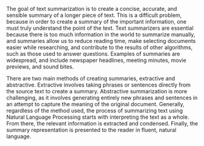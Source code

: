The goal of text summarization is to create a concise, accurate, and sensible summary of a longer piece of text. This is a difficult problem, because in order to create a summary of the important information, one must truly understand the point of the text.  Text summarizers are essential because there is too much information in the world to summarize manually, and summaries allow us to reduce reading time, make selecting documents easier while researching, and contribute to the results of other algorithms, such as those used to answer questions. Examples of summaries are widespread, and include newspaper headlines, meeting minutes, movie previews, and sound bites. 

There are two main methods of creating summaries, extractive and abstractive. Extractive involves taking phrases or sentences directly from the source text to create a summary. Abstractive summarization is more challenging, as it involves generating entirely new phrases and sentences in an attempt to capture the meaning of the original document. Generally, regardless of the method used, the process of summarizing text using Natural Language Processing starts with interpreting the text as a whole. From there, the relevant information is extracted and condensed. Finally, the summary representation is presented to the reader in fluent, natural language. 
